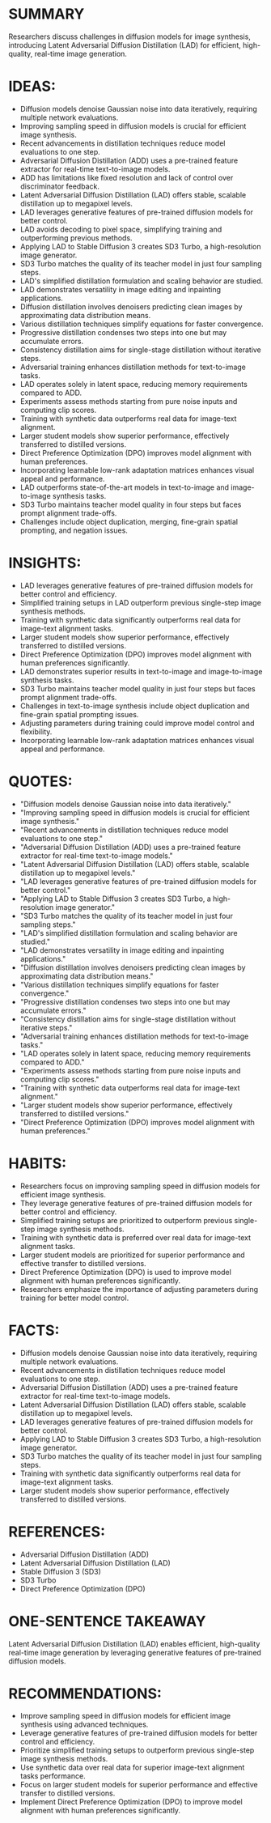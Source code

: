 # SUMMARY
Researchers discuss challenges in diffusion models for image synthesis, introducing Latent Adversarial Diffusion Distillation (LAD) for efficient, high-quality, real-time image generation.

# IDEAS:
- Diffusion models denoise Gaussian noise into data iteratively, requiring multiple network evaluations.
- Improving sampling speed in diffusion models is crucial for efficient image synthesis.
- Recent advancements in distillation techniques reduce model evaluations to one step.
- Adversarial Diffusion Distillation (ADD) uses a pre-trained feature extractor for real-time text-to-image models.
- ADD has limitations like fixed resolution and lack of control over discriminator feedback.
- Latent Adversarial Diffusion Distillation (LAD) offers stable, scalable distillation up to megapixel levels.
- LAD leverages generative features of pre-trained diffusion models for better control.
- LAD avoids decoding to pixel space, simplifying training and outperforming previous methods.
- Applying LAD to Stable Diffusion 3 creates SD3 Turbo, a high-resolution image generator.
- SD3 Turbo matches the quality of its teacher model in just four sampling steps.
- LAD's simplified distillation formulation and scaling behavior are studied.
- LAD demonstrates versatility in image editing and inpainting applications.
- Diffusion distillation involves denoisers predicting clean images by approximating data distribution means.
- Various distillation techniques simplify equations for faster convergence.
- Progressive distillation condenses two steps into one but may accumulate errors.
- Consistency distillation aims for single-stage distillation without iterative steps.
- Adversarial training enhances distillation methods for text-to-image tasks.
- LAD operates solely in latent space, reducing memory requirements compared to ADD.
- Experiments assess methods starting from pure noise inputs and computing clip scores.
- Training with synthetic data outperforms real data for image-text alignment.
- Larger student models show superior performance, effectively transferred to distilled versions.
- Direct Preference Optimization (DPO) improves model alignment with human preferences.
- Incorporating learnable low-rank adaptation matrices enhances visual appeal and performance.
- LAD outperforms state-of-the-art models in text-to-image and image-to-image synthesis tasks.
- SD3 Turbo maintains teacher model quality in four steps but faces prompt alignment trade-offs.
- Challenges include object duplication, merging, fine-grain spatial prompting, and negation issues.

# INSIGHTS:
- LAD leverages generative features of pre-trained diffusion models for better control and efficiency.
- Simplified training setups in LAD outperform previous single-step image synthesis methods.
- Training with synthetic data significantly outperforms real data for image-text alignment tasks.
- Larger student models show superior performance, effectively transferred to distilled versions.
- Direct Preference Optimization (DPO) improves model alignment with human preferences significantly.
- LAD demonstrates superior results in text-to-image and image-to-image synthesis tasks.
- SD3 Turbo maintains teacher model quality in just four steps but faces prompt alignment trade-offs.
- Challenges in text-to-image synthesis include object duplication and fine-grain spatial prompting issues.
- Adjusting parameters during training could improve model control and flexibility.
- Incorporating learnable low-rank adaptation matrices enhances visual appeal and performance.

# QUOTES:
- "Diffusion models denoise Gaussian noise into data iteratively."
- "Improving sampling speed in diffusion models is crucial for efficient image synthesis."
- "Recent advancements in distillation techniques reduce model evaluations to one step."
- "Adversarial Diffusion Distillation (ADD) uses a pre-trained feature extractor for real-time text-to-image models."
- "Latent Adversarial Diffusion Distillation (LAD) offers stable, scalable distillation up to megapixel levels."
- "LAD leverages generative features of pre-trained diffusion models for better control."
- "Applying LAD to Stable Diffusion 3 creates SD3 Turbo, a high-resolution image generator."
- "SD3 Turbo matches the quality of its teacher model in just four sampling steps."
- "LAD's simplified distillation formulation and scaling behavior are studied."
- "LAD demonstrates versatility in image editing and inpainting applications."
- "Diffusion distillation involves denoisers predicting clean images by approximating data distribution means."
- "Various distillation techniques simplify equations for faster convergence."
- "Progressive distillation condenses two steps into one but may accumulate errors."
- "Consistency distillation aims for single-stage distillation without iterative steps."
- "Adversarial training enhances distillation methods for text-to-image tasks."
- "LAD operates solely in latent space, reducing memory requirements compared to ADD."
- "Experiments assess methods starting from pure noise inputs and computing clip scores."
- "Training with synthetic data outperforms real data for image-text alignment."
- "Larger student models show superior performance, effectively transferred to distilled versions."
- "Direct Preference Optimization (DPO) improves model alignment with human preferences."

# HABITS:
- Researchers focus on improving sampling speed in diffusion models for efficient image synthesis.
- They leverage generative features of pre-trained diffusion models for better control and efficiency.
- Simplified training setups are prioritized to outperform previous single-step image synthesis methods.
- Training with synthetic data is preferred over real data for image-text alignment tasks.
- Larger student models are prioritized for superior performance and effective transfer to distilled versions.
- Direct Preference Optimization (DPO) is used to improve model alignment with human preferences significantly.
- Researchers emphasize the importance of adjusting parameters during training for better model control.

# FACTS:
- Diffusion models denoise Gaussian noise into data iteratively, requiring multiple network evaluations.
- Recent advancements in distillation techniques reduce model evaluations to one step.
- Adversarial Diffusion Distillation (ADD) uses a pre-trained feature extractor for real-time text-to-image models.
- Latent Adversarial Diffusion Distillation (LAD) offers stable, scalable distillation up to megapixel levels.
- LAD leverages generative features of pre-trained diffusion models for better control.
- Applying LAD to Stable Diffusion 3 creates SD3 Turbo, a high-resolution image generator.
- SD3 Turbo matches the quality of its teacher model in just four sampling steps.
- Training with synthetic data significantly outperforms real data for image-text alignment tasks.
- Larger student models show superior performance, effectively transferred to distilled versions.

# REFERENCES:
- Adversarial Diffusion Distillation (ADD)
- Latent Adversarial Diffusion Distillation (LAD)
- Stable Diffusion 3 (SD3)
- SD3 Turbo
- Direct Preference Optimization (DPO)
  
# ONE-SENTENCE TAKEAWAY
Latent Adversarial Diffusion Distillation (LAD) enables efficient, high-quality real-time image generation by leveraging generative features of pre-trained diffusion models.

# RECOMMENDATIONS:
- Improve sampling speed in diffusion models for efficient image synthesis using advanced techniques.
- Leverage generative features of pre-trained diffusion models for better control and efficiency.
- Prioritize simplified training setups to outperform previous single-step image synthesis methods.
- Use synthetic data over real data for superior image-text alignment tasks performance.
- Focus on larger student models for superior performance and effective transfer to distilled versions.
- Implement Direct Preference Optimization (DPO) to improve model alignment with human preferences significantly.